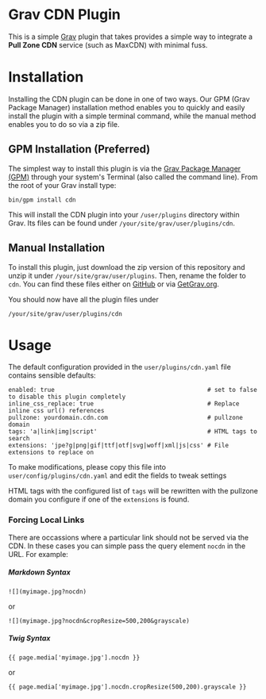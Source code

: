 # Grav CDN Plugin

This is a simple [Grav](http://github.com/getgrav/grav) plugin that takes provides a simple way to integrate a **Pull Zone CDN** service (such as MaxCDN) with minimal fuss.


# Installation

Installing the CDN plugin can be done in one of two ways. Our GPM (Grav Package Manager) installation method enables you to quickly and easily install the plugin with a simple terminal command, while the manual method enables you to do so via a zip file.

## GPM Installation (Preferred)

The simplest way to install this plugin is via the [Grav Package Manager (GPM)](http://learn.getgrav.org/advanced/grav-gpm) through your system's Terminal (also called the command line).  From the root of your Grav install type:

    bin/gpm install cdn

This will install the CDN plugin into your `/user/plugins` directory within Grav. Its files can be found under `/your/site/grav/user/plugins/cdn`.

## Manual Installation

To install this plugin, just download the zip version of this repository and unzip it under `/your/site/grav/user/plugins`. Then, rename the folder to `cdn`. You can find these files either on [GitHub](https://github.com/getgrav/grav-plugin-cdn) or via [GetGrav.org](http://getgrav.org/downloads/plugins#extras).

You should now have all the plugin files under

    /your/site/grav/user/plugins/cdn

# Usage

The default configuration provided in the `user/plugins/cdn.yaml` file contains sensible defaults:

```
enabled: true                                           # set to false to disable this plugin completely
inline_css_replace: true                                # Replace inline css url() references
pullzone: yourdomain.cdn.com                            # pullzone domain
tags: 'a|link|img|script'                               # HTML tags to search
extensions: 'jpe?g|png|gif|ttf|otf|svg|woff|xml|js|css' # File extensions to replace on
```

To make modifications, please copy this file into `user/config/plugins/cdn.yaml` and edit the fields to tweak settings

HTML tags with the configured list of `tags` will be rewritten with the pullzone domain you configure if one of the `extensions` is found.

### Forcing Local Links

There are occassions where a particular link should not be served via the CDN.  In these cases you can simple pass the query element `nocdn` in the URL.  For example:

##### Markdown Syntax

```
![](myimage.jpg?nocdn)
```

or

```
![](myimage.jpg?nocdn&cropResize=500,200&grayscale)
```

##### Twig Syntax

```
{{ page.media['myimage.jpg'].nocdn }}
```

or

```
{{ page.media['myimage.jpg'].nocdn.cropResize(500,200).grayscale }}
```